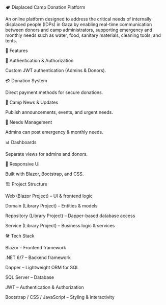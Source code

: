 🏕️ Displaced Camp Donation Platform

An online platform designed to address the critical needs of internally displaced people (IDPs) in Gaza by enabling real-time communication between donors and camp administrators, supporting emergency and monthly needs such as water, food, sanitary materials, cleaning tools, and tents.

📌 Features

🔐 Authentication & Authorization

Custom JWT authentication (Admins & Donors).

💳 Donation System

Direct payment methods for secure donations.

📰 Camp News & Updates

Publish announcements, events, and urgent needs.

🛒 Needs Management

Admins can post emergency & monthly needs.

📊 Dashboards

Separate views for admins and donors.

📱 Responsive UI

Built with Blazor, Bootstrap, and CSS.

🏗️ Project Structure

Web (Blazor Project) – UI & frontend logic

Domain (Library Project) – Entities & models

Repository (Library Project) – Dapper-based database access

Service (Library Project) – Business logic & services

🛠️ Tech Stack

Blazor – Frontend framework

.NET 6/7 – Backend framework

Dapper – Lightweight ORM for SQL

SQL Server – Database

JWT – Authentication & Authorization

Bootstrap / CSS / JavaScript – Styling & interactivity
